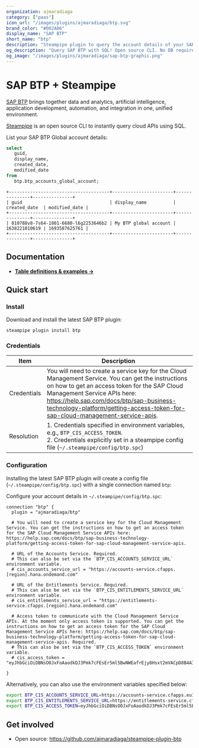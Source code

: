 ```yaml
---
organization: ajmaradiaga
category: ["paas"]
icon_url: "/images/plugins/ajmaradiaga/btp.svg"
brand_color: "#002A86"
display_name: "SAP BTP"
short_name: "btp"
description: "Steampipe plugin to query the account details of your SAP Business Technology Platform account."
og_description: "Query SAP BTP with SQL! Open source CLI. No DB required."
og_image: "/images/plugins/ajmaradiaga/sap-btp-graphic.png"
---
```


# SAP BTP + Steampipe

[SAP BTP](https://www.sap.com/products/technology-platform.html) brings together data and analytics, artificial intelligence, application development, automation, and integration in one, unified environment.

[Steampipe](https://steampipe.io) is an open source CLI to instantly query cloud APIs using SQL.

List your SAP BTP Global account details:

```sql
select
   guid,
   display_name,
   created_date,
   modified_date 
from
   btp.btp_accounts_global_account;
```

```
+--------------------------------------+-----------------------+---------------+---------------+
| guid                                 | display_name          | created_date  | modified_date |
+--------------------------------------+-----------------------+---------------+---------------+
| 010788v8-7s64-1801-6680-l6g2253646b2 | My BTP global account | 1638221010619 | 1693587625761 |
+--------------------------------------+-----------------------+---------------+---------------+
```

## Documentation

- **[Table definitions & examples →](/plugins/ajmaradiaga/btp/tables)**

## Quick start

### Install

Download and install the latest SAP BTP plugin:

```sh
steampipe plugin install btp
```

### Credentials

| Item        | Description                                                                                                                                                                                           |
| ----------- | ----------------------------------------------------------------------------------------------------------------------------------------------------------------------------------------------------- |
| Credentials | You will need to create a service key for the Cloud Management Service. You can get the instructions on how to get an access token for the SAP Cloud Management Service APIs here: https://help.sap.com/docs/btp/sap-business-technology-platform/getting-access-token-for-sap-cloud-management-service-apis.                                                                |                                                               |
| Resolution  | 1. Credentials specified in environment variables, e.g., `BTP_CIS_ACCESS_TOKEN`.<br />2. Credentials explicitly set in a steampipe config file (`~/.steampipe/config/btp.spc`) |

### Configuration

Installing the latest SAP BTP plugin will create a config file (`~/.steampipe/config/btp.spc`) with a single connection named `btp`:

Configure your account details in `~/.steampipe/config/btp.spc`:

```hcl
connection "btp" {
  plugin = "ajmaradiaga/btp"

  # You will need to create a service key for the Cloud Management Service. You can get the instructions on how to get an access token for the SAP Cloud Management Service APIs here: https://help.sap.com/docs/btp/sap-business-technology-platform/getting-access-token-for-sap-cloud-management-service-apis.

  # URL of the Accounts Service. Required.
  # This can also be set via the `BTP_CIS_ACCOUNTS_SERVICE_URL` environment variable.
  # cis_accounts_service_url = "https://accounts-service.cfapps.[region].hana.ondemand.com"
  
  # URL of the Entitlements Service. Required.
  # This can also be set via the `BTP_CIS_ENTITLEMENTS_SERVICE_URL` environment variable.
  # cis_entitlements_service_url = "https://entitlements-service.cfapps.[region].hana.ondemand.com"

  # Access token to communicate with the Cloud Management Service APIs. At the moment only access token is supported. You can get the instructions on how to get an access token for the SAP Cloud Management Service APIs here: https://help.sap.com/docs/btp/sap-business-technology-platform/getting-access-token-for-sap-cloud-management-service-apis. Required.
  # This can also be set via the `BTP_CIS_ACCESS_TOKEN` environment variable.
  # cis_access_token = "eyJhbGciOiDBNsO0JxFoAaodkDJ3Pmk7cFEsEr5ml5BwNWEafrEjy8Hsxt2mVACpD8B4AIPpRuMoGE71qXGoPcW0vCugceTwN4C3xM8qYmH7DLQrdVIlSX6kydYxnRNjSO8je56ckA4oTC8wm2E2clClPhinDBN6DxHhXlB0eVJnerl4ONpxaH43PYXmHjIsArTuBGK6nCFtApIGN1OvMDPmjHFtOjNgcPCPC5GDXTt5oaB6M2gUrfD5QQVGA7L6yFQlXYPvF6BSyMxpoQXywMUwYA6oqV"
 
}
```

Alternatively, you can also use the environment variables specified below:

```sh
export BTP_CIS_ACCOUNTS_SERVICE_URL=https://accounts-service.cfapps.eu10.hana.ondemand.com
export BTP_CIS_ENTITLEMENTS_SERVICE_URL=https://entitlements-service.cfapps.eu10.hana.ondemand.com
export BTP_CIS_ACCESS_TOKEN=eyJhbGciOiDBNsO0JxFoAaodkDJ3Pmk7cFEsEr5ml5BwNWEafrEjy8Hsxt2mVACpD8B4AIPpRuMoGE71qXGoPcW0vCugceTwN4C3xM8qYmH7DLQ
```

## Get involved

- Open source: https://github.com/ajmaradiaga/steampipe-plugin-btp
